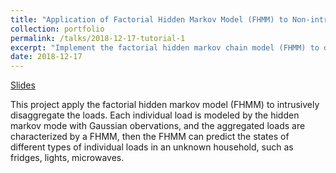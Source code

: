 ```yaml
---
title: "Application of Factorial Hidden Markov Model (FHMM) to Non-intrusive Load Monitoring"
collection: portfolio 
permalink: /talks/2018-12-17-tutorial-1
excerpt: "Implement the factorial hidden markov chain model (FHMM) to disaggregate loads <img src='/images/FHMM.png'  width="100">"
date: 2018-12-17 
---
```


[Slides](http://Wendy0601.github.io/files/FHMM.pdf)

This project apply the factorial hidden markov model (FHMM) to intrusively disaggregate the loads. Each individual load is modeled by the hidden markov mode with Gaussian obervations, and the aggregated loads are characterized by a FHMM, then the FHMM can predict the states of different types of individual loads in an unknown household, such as fridges, lights, microwaves.
